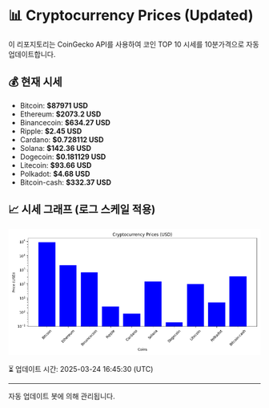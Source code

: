 
# 📊 Cryptocurrency Prices (Updated)

이 리포지토리는 CoinGecko API를 사용하여 코인 TOP 10 시세를 10분가격으로 자동 업데이트합니다.

## 💰 현재 시세
- Bitcoin: **$87971 USD**
- Ethereum: **$2073.2 USD**
- Binancecoin: **$634.27 USD**
- Ripple: **$2.45 USD**
- Cardano: **$0.728112 USD**
- Solana: **$142.36 USD**
- Dogecoin: **$0.181129 USD**
- Litecoin: **$93.66 USD**
- Polkadot: **$4.68 USD**
- Bitcoin-cash: **$332.37 USD**

## 📈 시세 그래프 (로그 스케일 적용)
![Crypto Prices](crypto_prices.png)

⏳ 업데이트 시간: 2025-03-24 16:45:30 (UTC)

---
자동 업데이트 봇에 의해 관리됩니다.
